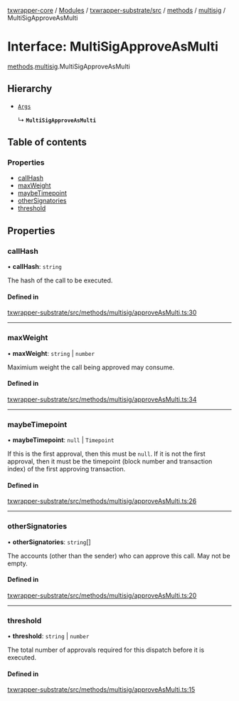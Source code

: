 [txwrapper-core](../README.md) / [Modules](../modules.md) / [txwrapper-substrate/src](../modules/txwrapper_substrate_src.md) / [methods](../modules/txwrapper_substrate_src.methods.md) / [multisig](../modules/txwrapper_substrate_src.methods.multisig.md) / MultiSigApproveAsMulti

# Interface: MultiSigApproveAsMulti

[methods](../modules/txwrapper_substrate_src.methods.md).[multisig](../modules/txwrapper_substrate_src.methods.multisig.md).MultiSigApproveAsMulti

## Hierarchy

- [`Args`](../modules/txwrapper_core_src.md#args)

  ↳ **`MultiSigApproveAsMulti`**

## Table of contents

### Properties

- [callHash](txwrapper_substrate_src.methods.multisig.MultiSigApproveAsMulti.md#callhash)
- [maxWeight](txwrapper_substrate_src.methods.multisig.MultiSigApproveAsMulti.md#maxweight)
- [maybeTimepoint](txwrapper_substrate_src.methods.multisig.MultiSigApproveAsMulti.md#maybetimepoint)
- [otherSignatories](txwrapper_substrate_src.methods.multisig.MultiSigApproveAsMulti.md#othersignatories)
- [threshold](txwrapper_substrate_src.methods.multisig.MultiSigApproveAsMulti.md#threshold)

## Properties

### callHash

• **callHash**: `string`

The hash of the call to be executed.

#### Defined in

[txwrapper-substrate/src/methods/multisig/approveAsMulti.ts:30](https://github.com/paritytech/txwrapper-core/blob/f50cd9c/packages/txwrapper-substrate/src/methods/multisig/approveAsMulti.ts#L30)

___

### maxWeight

• **maxWeight**: `string` \| `number`

Maximium weight the call being approved may consume.

#### Defined in

[txwrapper-substrate/src/methods/multisig/approveAsMulti.ts:34](https://github.com/paritytech/txwrapper-core/blob/f50cd9c/packages/txwrapper-substrate/src/methods/multisig/approveAsMulti.ts#L34)

___

### maybeTimepoint

• **maybeTimepoint**: ``null`` \| `Timepoint`

If this is the first approval, then this must be `null`. If it is not the first
approval, then it must be the timepoint (block number and transaction index) of the first
approving transaction.

#### Defined in

[txwrapper-substrate/src/methods/multisig/approveAsMulti.ts:26](https://github.com/paritytech/txwrapper-core/blob/f50cd9c/packages/txwrapper-substrate/src/methods/multisig/approveAsMulti.ts#L26)

___

### otherSignatories

• **otherSignatories**: `string`[]

The accounts (other than the sender) who can approve this call.
May not be empty.

#### Defined in

[txwrapper-substrate/src/methods/multisig/approveAsMulti.ts:20](https://github.com/paritytech/txwrapper-core/blob/f50cd9c/packages/txwrapper-substrate/src/methods/multisig/approveAsMulti.ts#L20)

___

### threshold

• **threshold**: `string` \| `number`

The total number of approvals required for this dispatch before it is executed.

#### Defined in

[txwrapper-substrate/src/methods/multisig/approveAsMulti.ts:15](https://github.com/paritytech/txwrapper-core/blob/f50cd9c/packages/txwrapper-substrate/src/methods/multisig/approveAsMulti.ts#L15)
